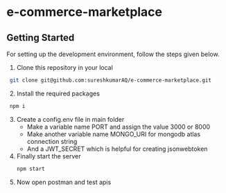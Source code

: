 # e-commerce-marketplace

## Getting Started
For setting up the development environment, follow the steps given below.

1. Clone this repository in your local
```sh
 git clone git@github.com:sureshkumarAQ/e-commerce-marketplace.git
```
2. Install the required packages
```sh
 npm i
```
3. Create a config.env file in main folder
   - Make a variable name PORT and assign the value 3000 or 8000
   - Make another variable name MONGO_URI for mongodb atlas connection string 
   - And a JWT_SECRET which is helpful for creating jsonwebtoken 
4. Finally start the server 
   ```sh
   npm start
   ```
5. Now open postman and test apis   
